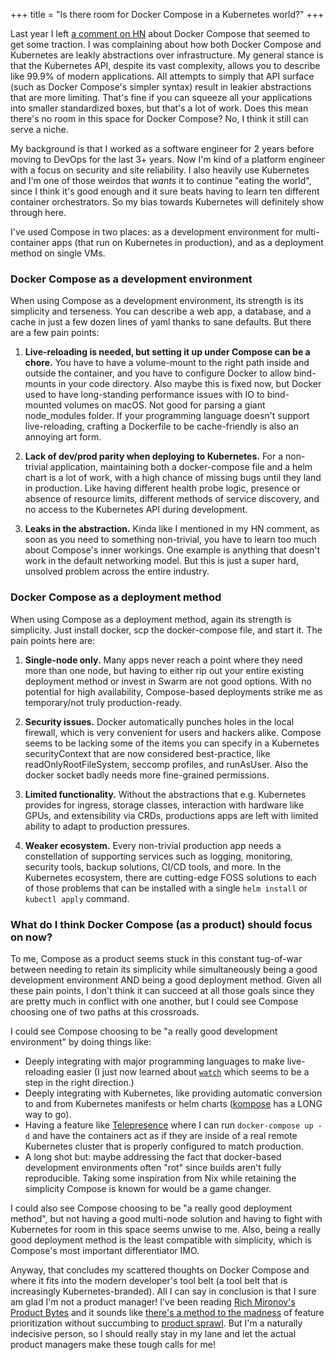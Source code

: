 +++
title = "Is there room for Docker Compose in a Kubernetes world?"
+++

Last year I left [a comment on HN](https://news.ycombinator.com/item?id=35327743) about Docker Compose that seemed to get some traction. I was complaining about how both Docker Compose and Kubernetes are leakly abstractions over infrastructure. My general stance is that the Kubernetes API, despite its vast complexity, allows you to describe like 99.9% of modern applications. All attempts to simply that API surface (such as Docker Compose's simpler syntax) result in leakier abstractions that are more limiting. That's fine if you can squeeze all your applications into smaller standardized boxes, but that's a lot of work. Does this mean there's no room in this space for Docker Compose? No, I think it still can serve a niche.

My background is that I worked as a software engineer for 2 years before moving to DevOps for the last 3+ years. Now I'm kind of a platform engineer with a focus on security and site reliability. I also heavily use Kubernetes and I'm one of those weirdos that *wants* it to continue "eating the world", since I think it's good enough and it sure beats having to learn ten different container orchestrators. So my bias towards Kubernetes will definitely show through here.

I've used Compose in two places: as a development environment for multi-container apps (that run on Kubernetes in production), and as a deployment method on single VMs.

### Docker Compose as a development environment

When using Compose as a development environment, its strength is its simplicity and terseness. You can describe a web app, a database, and a cache in just a few dozen lines of yaml thanks to sane defaults. But there are a few pain points:

1. **Live-reloading is needed, but setting it up under Compose can be a chore.** You have to have a volume-mount to the right path inside and outside the container, and you have to configure Docker to allow bind-mounts in your code directory. Also maybe this is fixed now, but Docker used to have long-standing performance issues with IO to bind-mounted volumes on macOS. Not good for parsing a giant node_modules folder. If your programming language doesn't support live-reloading, crafting a Dockerfile to be cache-friendly is also an annoying art form.

2. **Lack of dev/prod parity when deploying to Kubernetes.** For a non-trivial application, maintaining both a docker-compose file and a helm chart is a lot of work, with a high chance of missing bugs until they land in production. Like having different health probe logic, presence or absence of resource limits, different methods of service discovery, and no access to the Kubernetes API during development.

3. **Leaks in the abstraction.** Kinda like I mentioned in my HN comment, as soon as you need to something non-trivial, you have to learn too much about Compose's inner workings. One example is anything that doesn't work in the default networking model. But this is just a super hard, unsolved problem across the entire industry.

### Docker Compose as a deployment method

When using Compose as a deployment method, again its strength is simplicity. Just install docker, scp the docker-compose file, and start it. The pain points here are:

1. **Single-node only.** Many apps never reach a point where they need more than one node, but having to either rip out your entire existing deployment method or invest in Swarm are not good options. With no potential for high availability, Compose-based deployments strike me as temporary/not truly production-ready.

2. **Security issues.** Docker automatically punches holes in the local firewall, which is very convenient for users and hackers alike. Compose seems to be lacking some of the items you can specify in a Kubernetes securityContext that are now considered best-practice, like readOnlyRootFileSystem, seccomp profiles, and runAsUser. Also the docker socket badly needs more fine-grained permissions.

3. **Limited functionality.** Without the abstractions that e.g. Kubernetes provides for ingress, storage classes, interaction with hardware like GPUs, and extensibility via CRDs, productions apps are left with limited ability to adapt to production pressures.

4. **Weaker ecosystem.** Every non-trivial production app needs a constellation of supporting services such as logging, monitoring, security tools, backup solutions, CI/CD tools, and more. In the Kubernetes ecosystem, there are cutting-edge FOSS solutions to each of those problems that can be installed with a single `helm install` or `kubectl apply` command.

### What do I think Docker Compose (as a product) should focus on now?

To me, Compose as a product seems stuck in this constant tug-of-war between needing to retain its simplicity while simultaneously being a good development environment AND being a good deployment method. Given all these pain points, I don't think it can succeed at all those goals since they are pretty much in conflict with one another, but I could see Compose choosing one of two paths at this crossroads.

I could see Compose choosing to be "a really good development environment" by doing things like:

* Deeply integrating with major programming languages to make live-reloading easier (I just now learned about [`watch`](https://docs.docker.com/compose/file-watch/) which seems to be a step in the right direction.)
* Deeply integrating with Kubernetes, like providing automatic conversion to and from Kubernetes manifests or helm charts ([kompose](https://kompose.io/) has a LONG way to go).
* Having a feature like [Telepresence](https://www.getambassador.io/docs/telepresence/latest/docker/compose) where I can run `docker-compose up -d` and have the containers act as if they are inside of a real remote Kubernetes cluster that is properly configured to match production.
* A long shot but: maybe addressing the fact that docker-based development environments often "rot" since builds aren't fully reproducible. Taking some inspiration from Nix while retaining the simplicity Compose is known for would be a game changer.

I could also see Compose choosing to be "a really good deployment method", but not having a good multi-node solution and having to fight with Kubernetes for room in this space seems unwise to me. Also, being a really good deployment method is the least compatible with simplicity, which is Compose's most important differentiator IMO.

Anyway, that concludes my scattered thoughts on Docker Compose and where it fits into the modern developer's tool belt (a tool belt that is increasingly Kubernetes-branded). All I can say in conclusion is that I sure am glad I'm not a product manager! I've been reading [Rich Mironov's Product Bytes](https://www.mironov.com/) and it sounds like [there's a method to the madness](https://www.mironov.com/pri-politics/) of feature prioritization without succumbing to [product sprawl](https://www.mironov.com/sprawl/). But I'm a naturally indecisive person, so I should really stay in my lane and let the actual product managers make these tough calls for me!
